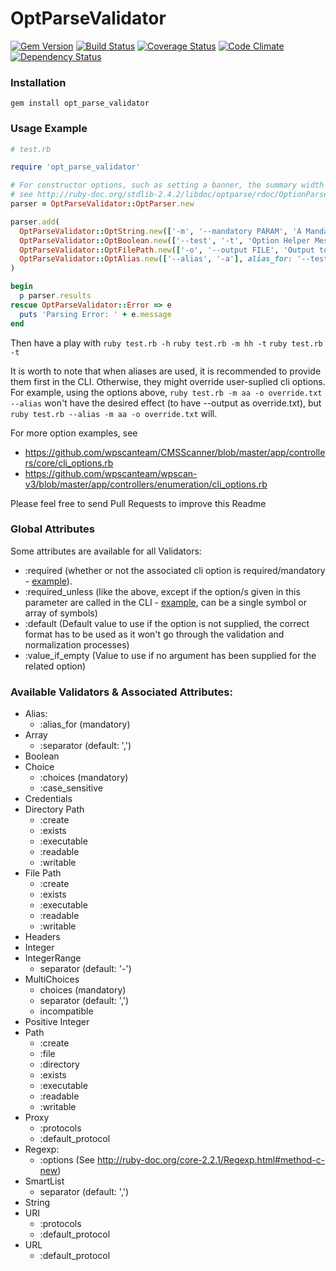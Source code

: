 OptParseValidator
=================

[![Gem Version](https://badge.fury.io/rb/opt_parse_validator.svg)](https://badge.fury.io/rb/opt_parse_validator)
[![Build Status](https://img.shields.io/travis/wpscanteam/OptParseValidator.svg)](https://travis-ci.org/wpscanteam/OptParseValidator)
[![Coverage Status](https://img.shields.io/coveralls/wpscanteam/OptParseValidator.svg)](https://coveralls.io/r/wpscanteam/OptParseValidator?branch=master)
[![Code Climate](https://api.codeclimate.com/v1/badges/56f0307bbbda6d41b99a/maintainability)](https://codeclimate.com/github/wpscanteam/OptParseValidator/maintainability)
[![Dependency Status](https://img.shields.io/gemnasium/wpscanteam/OptParseValidator.svg)](https://gemnasium.com/wpscanteam/OptParseValidator)


### Installation

```gem install opt_parse_validator```

### Usage Example

```ruby
# test.rb

require 'opt_parse_validator'

# For constructor options, such as setting a banner, the summary width and indent,
# see http://ruby-doc.org/stdlib-2.4.2/libdoc/optparse/rdoc/OptionParser.html#method-c-new
parser = OptParseValidator::OptParser.new

parser.add(
  OptParseValidator::OptString.new(['-m', '--mandatory PARAM', 'A Mandatory CLI option'], required: true),
  OptParseValidator::OptBoolean.new(['--test', '-t', 'Option Helper Message']),
  OptParseValidator::OptFilePath.new(['-o', '--output FILE', 'Output to FILE'], writable: true, exists: false),
  OptParseValidator::OptAlias.new(['--alias', '-a'], alias_for: '--test -o file.txt')
)

begin
  p parser.results
rescue OptParseValidator::Error => e
  puts 'Parsing Error: ' + e.message
end
```

Then have a play with
```ruby test.rb -h```
```ruby test.rb -m hh -t```
```ruby test.rb -t```

It is worth to note that when aliases are used, it is recommended to provide them first in the CLI. Otherwise, they might override user-suplied cli options. For example, using the options above, ```ruby test.rb -m aa -o override.txt --alias``` won't have the desired effect (to have --output as override.txt), but ```ruby test.rb --alias -m aa -o override.txt``` will. 

For more option examples, see
 - https://github.com/wpscanteam/CMSScanner/blob/master/app/controllers/core/cli_options.rb
 - https://github.com/wpscanteam/wpscan-v3/blob/master/app/controllers/enumeration/cli_options.rb

Please feel free to send Pull Requests to improve this Readme

### Global Attributes

Some attributes are available for all Validators:
- :required (whether or not the associated cli option is required/mandatory - [example](https://github.com/wpscanteam/CMSScanner/blob/master/app/controllers/core/cli_options.rb#L9)).
- :required_unless (like the above, except if the option/s given in this parameter are called in the CLI - [example](https://github.com/wpscanteam/wpscan-v3/blob/master/app/controllers/core.rb#L7), can be a single symbol or array of symbols)
- :default (Default value to use if the option is not supplied, the correct format has to be used as it won't go through the validation and normalization processes)
- :value_if_empty (Value to use if no argument has been supplied for the related option)

### Available Validators & Associated Attributes:
- Alias:
  - :alias_for (mandatory)
- Array
  - :separator (default: ',')
- Boolean
- Choice
  - :choices (mandatory)
  - :case_sensitive
- Credentials
- Directory Path
  - :create
  - :exists
  - :executable
  - :readable
  - :writable
- File Path
  - :create
  - :exists
  - :executable
  - :readable
  - :writable
- Headers
- Integer
- IntegerRange
  - separator (default: '-')
- MultiChoices
  - choices (mandatory)
  - separator (default: ',')
  - incompatible
- Positive Integer
- Path
  - :create
  - :file
  - :directory
  - :exists
  - :executable
  - :readable
  - :writable
- Proxy
  - :protocols
  - :default_protocol
- Regexp:
  - :options (See http://ruby-doc.org/core-2.2.1/Regexp.html#method-c-new)
- SmartList
  - separator (default: ',')
- String
- URI
  - :protocols
  - :default_protocol
- URL
  - :default_protocol
